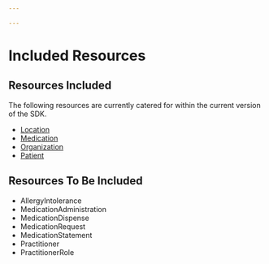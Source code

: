 ```yaml
---

---
```


# Included Resources

## Resources Included

The following resources are currently catered for within the current version of the SDK.

- [Location](/docs/resources/res-location)
- [Medication](/docs/resources/res-medication)
- [Organization](/docs/resources/res-organization)
- [Patient](/docs/resources/res-patient)
  
## Resources To Be Included

- AllergyIntolerance 
- MedicationAdministration 
- MedicationDispense 
- MedicationRequest 
- MedicationStatement 
- Practitioner 
- PractitionerRole 

